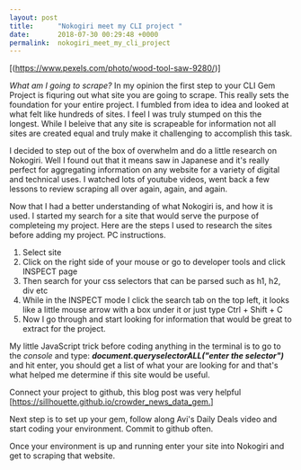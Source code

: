 ```yaml
---
layout: post
title:      "Nokogiri meet my CLI project "
date:       2018-07-30 00:29:48 +0000
permalink:  nokogiri_meet_my_cli_project
---
```


[(https://www.pexels.com/photo/wood-tool-saw-9280/)]

*What am I going to scrape?* 
In my opinion the first step to your CLI Gem Project is fiquring out what site you are going to scrape. This really sets the foundation for your entire project.  I fumbled from idea to idea and looked at what felt like hundreds of sites. I feel I was truly stumped on this the longest. While I beleive that any site is scrapeable for information not all sites are created equal and truly make it challenging to accomplish this task. 

I decided to step out of the box of overwhelm and do a little research on Nokogiri. Well I found out that it means saw in Japanese and it's really perfect for aggregating information on any website for a variety of digital and technical uses. I watched lots of youtube videos,  went back a few lessons to review scraping all over again, again, and again. 


Now that I had a better understanding of what Nokogiri is, and how it is used. I started my search for a site that would serve the purpose of completeing my project. Here are the steps I used to research the sites before adding my project. PC instructions.

1. Select site 
2. Click on the right side of your mouse or go to developer tools and click INSPECT page
3. Then search for your css selectors that can be parsed such as h1, h2, div etc
4. While in the INSPECT mode I click the search tab on the top left, it looks like a little mouse arrow with a box under            it or just type Ctrl + Shift + C
5. Now I go through and start looking for information that would be great to extract for the project.



My little JavaScript trick before coding anything in the terminal is to go to the *console* and type:
***document.queryselectorALL("enter the selector")***  and hit enter, you should get a list of what your are looking for and that's what helped me determine if this site would be useful. 

Connect your project to github, this blog post was very helpful [https://sillhouette.github.io/crowder_news_data_gem.]

Next step is to set up your gem, follow along Avi's Daily Deals video and start coding your environment. 
Commit to github often. 

Once your environment is up and running enter your site into Nokogiri and get to scraping that website. 

